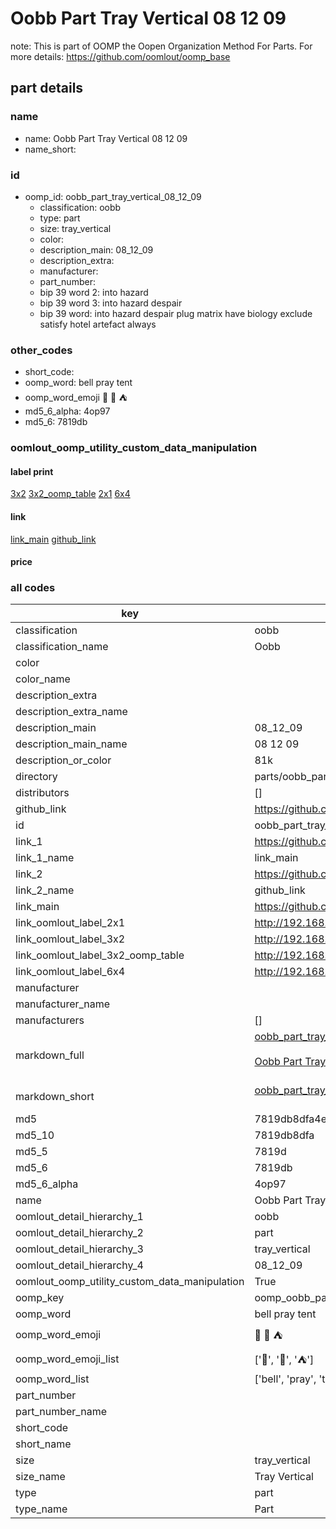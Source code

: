 # Oobb Part Tray Vertical 08 12 09  

note: This is part of OOMP the Oopen Organization Method For Parts. For more details: https://github.com/oomlout/oomp_base

##  part details





### name
* name: Oobb Part Tray Vertical 08 12 09
* name_short: 
### id
* oomp_id: oobb_part_tray_vertical_08_12_09
  * classification: oobb
  * type: part
  * size: tray_vertical
  * color: 
  * description_main: 08_12_09
  * description_extra: 
  * manufacturer: 
  * part_number: 
  * bip 39 word 2: into hazard
  * bip 39 word 3: into hazard despair
  * bip 39 word: into hazard despair plug matrix have biology exclude satisfy hotel artefact always

### other_codes
* short_code: 
* oomp_word: bell pray tent
* oomp_word_emoji :bell: :pray: :tent:
* md5_6_alpha: 4op97
* md5_6: 7819db






### oomlout_oomp_utility_custom_data_manipulation
#### label print
[3x2](http://192.168.1.245:1112/?label=oomp%204op97)
[3x2_oomp_table](http://192.168.1.107:1112/?label=oomp%204op97)
[2x1](http://192.168.1.242:1112/?label=oomp%204op97)
[6x4](http://192.168.1.55:1112/?label=oomp%204op97)    

#### link

[link_main](https://github.com/oomlout/oomlout_oomp_current_version_messy/tree/main/parts/oobb_part_tray_vertical_08_12_09) [github_link](https://github.com/oomlout/oomlout_oomp_part_src/tree/main/parts/oobb_part_tray_vertical_08_12_09)                             

#### price







### all codes 
| key | value |  
| --- | --- |  
| classification | oobb |  
| classification_name | Oobb |  
| color |  |  
| color_name |  |  
| description_extra |  |  
| description_extra_name |  |  
| description_main | 08_12_09 |  
| description_main_name | 08 12 09 |  
| description_or_color | 81k |  
| directory | parts/oobb_part_tray_vertical_08_12_09 |  
| distributors | [] |  
| github_link | https://github.com/oomlout/oomlout_oomp_part_src/tree/main/parts/oobb_part_tray_vertical_08_12_09 |  
| id | oobb_part_tray_vertical_08_12_09 |  
| link_1 | https://github.com/oomlout/oomlout_oomp_current_version_messy/tree/main/parts/oobb_part_tray_vertical_08_12_09 |  
| link_1_name | link_main |  
| link_2 | https://github.com/oomlout/oomlout_oomp_part_src/tree/main/parts/oobb_part_tray_vertical_08_12_09 |  
| link_2_name | github_link |  
| link_main | https://github.com/oomlout/oomlout_oomp_current_version_messy/tree/main/parts/oobb_part_tray_vertical_08_12_09 |  
| link_oomlout_label_2x1 | http://192.168.1.242:1112/?label=oomp%204op97 |  
| link_oomlout_label_3x2 | http://192.168.1.245:1112/?label=oomp%204op97 |  
| link_oomlout_label_3x2_oomp_table | http://192.168.1.107:1112/?label=oomp%204op97 |  
| link_oomlout_label_6x4 | http://192.168.1.55:1112/?label=oomp%204op97 |  
| manufacturer |  |  
| manufacturer_name |  |  
| manufacturers | [] |  
| markdown_full | [oobb_part_tray_vertical_08_12_09](https://github.com/oomlout/oomlout_oomp_current_version_messy/tree/main/parts/oobb_part_tray_vertical_08_12_09)<br>[](https://github.com/oomlout/oomlout_oomp_current_version_messy/tree/main/parts/oobb_part_tray_vertical_08_12_09)<br>[Oobb Part Tray Vertical 08 12 09](https://github.com/oomlout/oomlout_oomp_current_version_messy/tree/main/parts/oobb_part_tray_vertical_08_12_09)<br><br> |  
| markdown_short | [oobb_part_tray_vertical_08_12_09](https://github.com/oomlout/oomlout_oomp_current_version_messy/tree/main/parts/oobb_part_tray_vertical_08_12_09)<br><br> |  
| md5 | 7819db8dfa4ee2cda6c49a6c781a7bae |  
| md5_10 | 7819db8dfa |  
| md5_5 | 7819d |  
| md5_6 | 7819db |  
| md5_6_alpha | 4op97 |  
| name | Oobb Part Tray Vertical 08 12 09 |  
| oomlout_detail_hierarchy_1 | oobb |  
| oomlout_detail_hierarchy_2 | part |  
| oomlout_detail_hierarchy_3 | tray_vertical |  
| oomlout_detail_hierarchy_4 | 08_12_09 |  
| oomlout_oomp_utility_custom_data_manipulation | True |  
| oomp_key | oomp_oobb_part_tray_vertical_08_12_09 |  
| oomp_word | bell pray tent |  
| oomp_word_emoji | :bell: :pray: :tent: |  
| oomp_word_emoji_list | [':bell:', ':pray:', ':tent:'] |  
| oomp_word_list | ['bell', 'pray', 'tent'] |  
| part_number |  |  
| part_number_name |  |  
| short_code |  |  
| short_name |  |  
| size | tray_vertical |  
| size_name | Tray Vertical |  
| type | part |  
| type_name | Part |  
